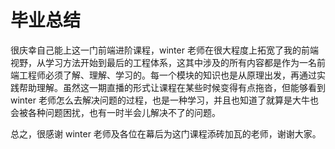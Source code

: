 # 毕业总结

很庆幸自己能上这一门前端进阶课程，winter 老师在很大程度上拓宽了我的前端视野，从学习方法开始到最后的工程体系，这其中涉及的所有内容都是作为一名前端工程师必须了解、理解、学习的。每一个模块的知识也是从原理出发，再通过实践帮助理解。虽然这一期直播的形式让课程在某些时候变得有点拖沓，但能够看到 winter 老师怎么去解决问题的过程，也是一种学习，并且也知道了就算是大牛也会被各种问题困扰，也有一时半会儿解决不了的问题。

总之，很感谢 winter 老师及各位在幕后为这门课程添砖加瓦的老师，谢谢大家。

